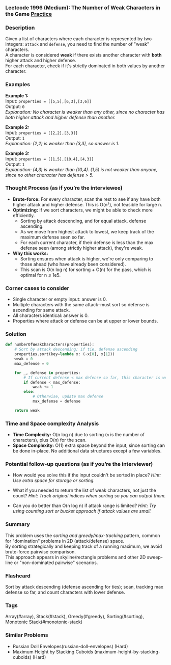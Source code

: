 ### Leetcode 1996 (Medium): The Number of Weak Characters in the Game [Practice](https://leetcode.com/problems/the-number-of-weak-characters-in-the-game)

### Description  
Given a list of characters where each character is represented by two integers: `attack` and `defense`, you need to find the number of "weak" characters.  
A character is considered **weak** if there exists another character with **both** higher attack and higher defense.  
For each character, check if it's strictly dominated in both values by another character.

### Examples  

**Example 1:**  
Input: `properties = [[5,5],[6,3],[3,6]]`  
Output: `0`  
*Explanation: No character is weaker than any other, since no character has both higher attack and higher defense than another.*

**Example 2:**  
Input: `properties = [[2,2],[3,3]]`  
Output: `1`  
*Explanation: (2,2) is weaker than (3,3), so answer is 1.*

**Example 3:**  
Input: `properties = [[1,5],[10,4],[4,3]]`  
Output: `1`  
*Explanation: (4,3) is weaker than (10,4). (1,5) is not weaker than anyone, since no other character has defense > 5.*


### Thought Process (as if you’re the interviewee)  
- **Brute-force:** For every character, scan the rest to see if any have both higher attack and higher defense. This is O(n²), not feasible for large n.
- **Optimizing:** If we sort characters, we might be able to check more efficiently.  
  - Sorting by attack descending, and for equal attack, defense ascending.  
  - As we move from highest attack to lowest, we keep track of the maximum defense seen so far.  
  - For each current character, if their defense is less than the max defense seen (among strictly higher attack), they're weak.  
- **Why this works:**  
  - Sorting ensures when attack is higher, we're only comparing to those ahead (who have already been considered).  
  - This scan is O(n log n) for sorting + O(n) for the pass, which is optimal for n ≤ 1e5.

### Corner cases to consider  
- Single character or empty input: answer is 0.
- Multiple characters with the same attack–must sort so defense is ascending for same attack.
- All characters identical: answer is 0.
- Properties where attack or defense can be at upper or lower bounds.

### Solution

```python
def numberOfWeakCharacters(properties):
    # Sort by attack descending; if tie, defense ascending
    properties.sort(key=lambda x: (-x[0], x[1]))
    weak = 0
    max_defense = 0

    for _, defense in properties:
        # If current defense < max defense so far, this character is weak
        if defense < max_defense:
            weak += 1
        else:
            # Otherwise, update max defense
            max_defense = defense

    return weak
```

### Time and Space complexity Analysis  

- **Time Complexity:** O(n log n) due to sorting (`n` is the number of characters), plus O(n) for the scan.
- **Space Complexity:** O(1) extra space beyond the input, since sorting can be done in-place. No additional data structures except a few variables.

### Potential follow-up questions (as if you’re the interviewer)  

- How would you solve this if the input couldn't be sorted in place?
  *Hint: Use extra space for storage or sorting.*

- What if you needed to return the list of weak characters, not just the count?
  *Hint: Track original indices when sorting so you can output them.*

- Can you do better than O(n log n) if attack range is limited?
  *Hint: Try using counting sort or bucket approach if attack values are small.*

### Summary
This problem uses the *sorting and greedy/max-tracking* pattern, common for "domination" problems in 2D (attack/defense) space.  
By sorting strategically and keeping track of a running maximum, we avoid brute-force pairwise comparison.  
This approach appears in skyline/rectangle problems and other 2D sweep-line or "non-dominated pairwise" scenarios.


### Flashcard
Sort by attack descending (defense ascending for ties); scan, tracking max defense so far, and count characters with lower defense.

### Tags
Array(#array), Stack(#stack), Greedy(#greedy), Sorting(#sorting), Monotonic Stack(#monotonic-stack)

### Similar Problems
- Russian Doll Envelopes(russian-doll-envelopes) (Hard)
- Maximum Height by Stacking Cuboids (maximum-height-by-stacking-cuboids) (Hard)
